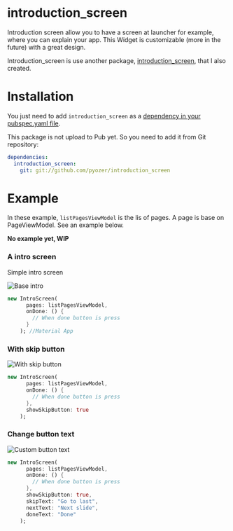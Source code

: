 # introduction_screen

Introduction screen allow you to have a screen at launcher for example, where you can explain your app.
This Widget is customizable (more in the future) with a great design.

Introduction_screen is use another package, [introduction_screen](https://github.com/Pyozer/introduction_screen), that I also created.

# Installation

You just need to add `introduction_screen` as a [dependency in your pubspec.yaml file](https://flutter.io/using-packages/).

This package is not upload to Pub yet.
So you need to add it from Git repository:
```yaml
dependencies:
  introduction_screen:
    git: git://github.com/pyozer/introduction_screen
```

# Example

In these example, `listPagesViewModel` is the lis of pages. A page is base on PageViewModel. See an example below.

**No example yet, WIP**

### A intro screen

Simple intro screen

![Base intro](https://raw.githubusercontent.com/Pyozer/introduction_screen/master/demo/normal.gif)

```dart
new IntroScreen(
      pages: listPagesViewModel,
      onDone: () {
        // When done button is press
      }
    ); //Material App
```

### With skip button

![With skip button](https://raw.githubusercontent.com/Pyozer/introduction_screen/master/demo/skip.gif)

```dart
new IntroScreen(
      pages: listPagesViewModel,
      onDone: () {
        // When done button is press
      },
      showSkipButton: true
    ); 
```

### Change button text

![Custom button text](https://raw.githubusercontent.com/Pyozer/introduction_screen/master/demo/buttons.gif)

```dart
new IntroScreen(
      pages: listPagesViewModel,
      onDone: () {
        // When done button is press
      },
      showSkipButton: true,
      skipText: "Go to last",
      nextText: "Next slide",
      doneText: "Done"
    ); 
```
